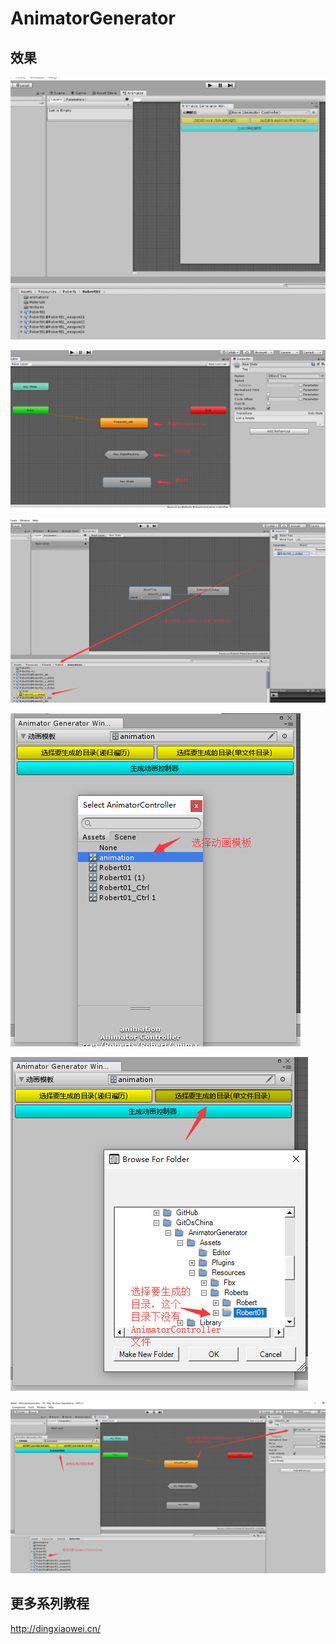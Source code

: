 # AnimatorGenerator

## 效果
![](Unity动画生成器工具/1.gif)

<!-- more -->

![](Unity动画生成器工具/1.png)

![](Unity动画生成器工具/2.png)

![](Unity动画生成器工具/3.png)

![](Unity动画生成器工具/4.png)

![](Unity动画生成器工具/5.png)

## 更多系列教程
http://dingxiaowei.cn/